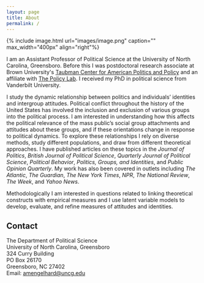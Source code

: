 ```yaml
---
layout: page
title: About
permalink: /
---
```


{% include image.html url="images/image.png" caption="" max_width="400px" align="right"%}

I am an Assistant Professor of Political Science at the University of North Carolina, Greensboro. Before this I was postdoctoral research associate at Brown University's <a href="https://watson.brown.edu/taubman/">Taubman Center for American Politics and Policy</a> and an affiliate with <a href="https://thepolicylab.brown.edu/">The Policy Lab</a>. I received my PhD in political science from Vanderbilt University.<br />  

I study the dynamic relationship between politics and individuals’ identities and intergroup attitudes. Political conflict throughout the  history of the United States has involved the inclusion and exclusion of various groups into the political process. I am interested in understanding how this affects the political relevance of the mass public’s social group attachments and attitudes about these groups, and  if these orientations change in response to political dynamics. To explore these relationships I rely on diverse methods, study different populations, and draw from different theoretical approaches. I have published articles on these topics in the <i>Journal of Politics</i>, <i>British Journal of Political Science</i>, <i>Quarterly Journal of Political Science</i>, <i>Political Behavior</i>, <i>Politics, Groups, and Identities</i>, and <i>Public Opinion Quarterly</i>. My work has also been covered in outlets including <i>The Atlantic</i>, <i>The Guardian</i>, <i>The New York Times</i>, <i>NPR</i>, <i>The National Review</i>, <i>The Week</i>, and <i>Yahoo News</i>.<br /> 

Methodologically I am interested in questions related to linking theoretical constructs with empirical measures and I use latent variable models to develop, evaluate, and refine measures of attitudes and identities.


## Contact
The Department of Political Science<br />
University of North Carolina, Greensboro<br />
324 Curry Building<br />
PO Box 26170 <br />
Greensboro, NC 27402 <br />
Email: [amengelhard@uncg.edu]

[amengelhard@uncg.edu]: mailto:amengelhard@uncg.edu
